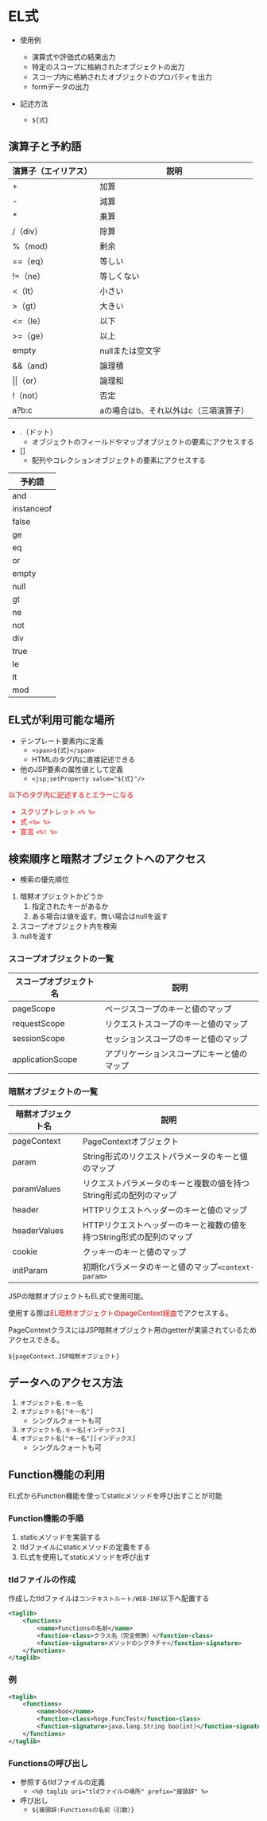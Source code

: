 # EL式

- 使用例
    - 演算式や評価式の結果出力
    - 特定のスコープに格納されたオブジェクトの出力
    - スコープ内に格納されたオブジェクトのプロパティを出力
    - formデータの出力

- 記述方法
    - `${式}`

## 演算子と予約語

|演算子（エイリアス）|説明|
|---|---|
|+|加算|
|-|減算|
|*|乗算|
|/（div）|除算|
|%（mod）|剰余|
|==（eq）|等しい|
|!=（ne）|等しくない|
|<（lt）|小さい|
|>（gt）|大きい|
|<=（le）|以下|
|>=（ge）|以上|
|empty|nullまたは空文字|
|&&（and）|論理積|
| \|\|（or）|論理和|
|!（not）|否定|
|a?b:c|aの場合はb、それ以外はc（三項演算子）|


- .（ドット）
    - オブジェクトのフィールドやマップオブジェクトの要素にアクセスする
- \[\]
    - 配列やコレクションオブジェクトの要素にアクセスする

|予約語|
|---|
|and|
|instanceof|
|false|
|ge|
|eq|
|or|
|empty|
|null|
|gt|
|ne|
|not|
|div|
|true|
|le|
|lt|
|mod|

## EL式が利用可能な場所

- テンプレート要素内に定義
    - `<span>${式}</span>`
    - HTMLのタグ内に直接記述できる
- 他のJSP要素の属性値として定義
    - `<jsp;setProperty value="${式}"/>`

<div style="color:red;">
以下のタグ内に記述するとエラーになる

- スクリプトレット `<% %>`
- 式 `<%= %>`
- 宣言 `<%! %>`

</div>

## 検索順序と暗黙オブジェクトへのアクセス

- 検索の優先順位
1. 暗黙オブジェクトかどうか
    1. 指定されたキーがあるか
    1. ある場合は値を返す。無い場合はnullを返す
1. スコープオブジェクト内を検索
1. nullを返す

### スコープオブジェクトの一覧

|スコープオブジェクト名|説明|
|---|---|
|pageScope|ページスコープのキーと値のマップ|
|requestScope|リクエストスコープのキーと値のマップ|
|sessionScope|セッションスコープのキーと値のマップ|
|applicationScope|アプリケーションスコープにキーと値のマップ|

### 暗黙オブジェクトの一覧

|暗黙オブジェクト名|説明|
|---|---|
|pageContext|PageContextオブジェクト|
|param|String形式のリクエストパラメータのキーと値のマップ|
|paramValues|リクエストパラメータのキーと複数の値を持つString形式の配列のマップ|
|header|HTTPリクエストヘッダーのキーと値のマップ|
|headerValues|HTTPリクエストヘッダーのキーと複数の値を持つString形式の配列のマップ|
|cookie|クッキーのキーと値のマップ|
|initParam|初期化パラメータのキーと値のマップ`<context-param>`|

JSPの暗黙オブジェクトもEL式で使用可能。

使用する際は<span style="color:red;">EL暗黙オブジェクトのpageContext経由</span>でアクセスする。

PageContextクラスにはJSP暗黙オブジェクト用のgetterが実装されているためアクセスできる。

`${pageContext.JSP暗黙オブジェクト}`

## データへのアクセス方法

1. `オブジェクト名.キー名`
1. `オブジェクト名["キー名"]`
    - シングルクォートも可
1. `オブジェクト名.キー名[インデックス]`
1. `オブジェクト名["キー名"][インデックス]`
    - シングルクォートも可

## Function機能の利用

EL式からFunction機能を使ってstaticメソッドを呼び出すことが可能

### Function機能の手順

1. staticメソッドを実装する
1. tldファイルにstaticメソッドの定義をする
1. EL式を使用してstaticメソッドを呼び出す

### tldファイルの作成

作成したtldファイルは`コンテキストルート/WEB-INF`以下へ配置する

```xml
<taglib>
    <functions>
        <name>Functionsの名前</name>
        <function-class>クラス名（完全修飾）</function-class>
        <function-signature>メソッドのシグネチャ</function-signature>
    </functions>
</taglib>
```
### 例
```xml
<taglib>
    <functions>
        <name>boo</name>
        <function-class>hoge.FuncTest</function-class>
        <function-signature>java.lang.String boo(int)</function-signature>
    </functions>
</taglib>
```

### Functionsの呼び出し

- 参照するtldファイルの定義
    - `<%@ taglib uri="tldファイルの場所" prefix="接頭辞" %>`
- 呼び出し
    - `${接頭辞:Functionsの名前（引数）}`